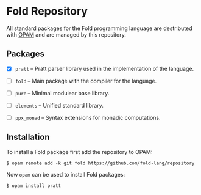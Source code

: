 
# Fold Repository

All standard packages for the Fold programming language are destributed with
[OPAM](https://opam.ocaml.org) and are managed by this repository.


## Packages

- [x] `pratt` – Pratt parser library used in the implementation of the language.
- [ ] `fold` – Main package with the compiler for the language.
- [ ] `pure` – Minimal modulear base library.
- [ ] `elements` – Unified standard library.
- [ ] `ppx_monad` – Syntax extensions for monadic computations.


## Installation

To install a Fold package first add the repository to OPAM:

```
$ opam remote add -k git fold https://github.com/fold-lang/repository
```

Now `opam` can be used to install Fold packages:

```
$ opam install pratt
```


